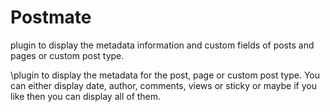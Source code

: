 # Postmate
plugin to display the metadata information and custom fields of posts and pages or custom post type.

\plugin to display the metadata for the post, page or custom post type. You can either display date, author, comments, views or sticky or maybe if you like then you can display all of them.
